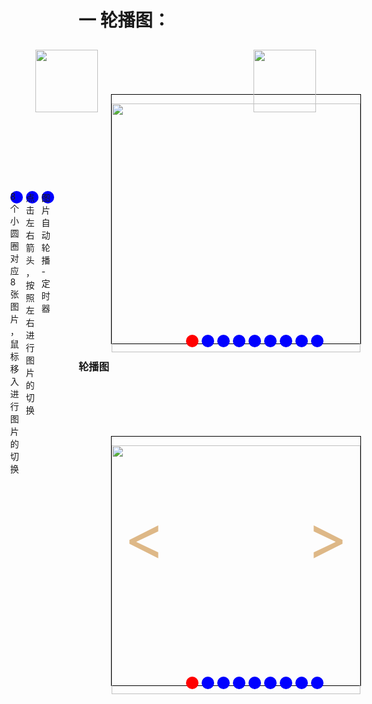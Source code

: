 # 一 轮播图：
1. 8个小圆圈对应8张图片，鼠标移入进行图片的切换
2. 点击左右箭头，按照左右进行图片的切换
3. 图片自动轮播-定时器
<style>
  *{
    margin: 0;
    padding: 0;
  }
  .father {
    width: 400px;
    height: 400px;
    position: relative;
    margin: 20px auto;
    border: 1px black solid;
    box-sizing: border-box;
  }
  li {
    list-style: none;
  }
  ul {
    width: 100%;
    height: 100%;
    display: flex;
  }
  ul li {
    width: 100%;
    height: 100%;
    line-height: 0;
    display: none;
  }
  ul li img{
    width: 100%;
    height: 100%;
    object-fit: cover;
  }
  ul li:nth-child(1) {
    display: block;
  }
  ol {
    position: fixed;
    left: 206px;
    top: 362px;
    z-index: 10;
    display: flex;
  }
  ol li {
    width: 30px;
    height: 30px;
    background-color: blue;
    border-radius: 15px;
    margin-right: 10px;
  }
  ol li.active{
    background-color: red;
  }
  .L {
    width: 100px;
    height: 100px;
    position: fixed;
    top: 158px;
    left: 159px;
  }
  .R {
    width: 100px;
    height: 100px;
    position: fixed;
    top: 158px;
    left: 508px;
  }
</style>
  <div class="father">
    <ul>
      <li><img src="../img/img222/1.png" alt=""></li>
      <li><img src="../img/img222/2.png" alt=""></li>
      <li><img src="../img/img222/3.png" alt=""></li>
      <li><img src="../img/img222/4.png" alt=""></li>
      <li><img src="../img/img222/5.png" alt=""></li>
      <li><img src="../img/img222/6.png" alt=""></li>
      <li><img src="../img/img222/7.png" alt=""></li>
      <li><img src="../img/img222/8.png" alt=""></li>
      <li><img src="../img/img222/9.png" alt=""></li>
    </ul>
    <ol>
      <li class="active"></li>
      <li></li>
      <li></li>
      <li></li>
      <li></li>
      <li></li>
      <li></li>
      <li></li>
      <li></li>
    </ol>
    <div class="son">
      <img src="../img/img222/ll.png" alt="" class="L">
      <img src="../img/img222/RR.png" alt="" class="R">
    </div>
  </div>
</body>
</html>
</html>
<script>
const father = document.querySelector('.father')
const ulli = document.querySelectorAll('ul li')
const olli = document.querySelectorAll('ol li')
const L = document.querySelector('.L')
const R = document.querySelector('.R')
var index = 0                                1.变量=index = 0
for(i=0;i<olli.length;i++){                  2.循环olli索引
  olli[i].index=i                            3.olli的所有索引值的属性=所有索引（）
  olli[i].onmouseenter = function(){         4.点击olli的li时
    for(j=0;j<olli.length;j++){              5.循环olli的索引
      olli[j].className=''           6.olli的索引的class名为空的时候，olli的索引颜色为默认颜色
      ulli[j].style.display='none'           7.ulli的索引的class为空的时候，olli的索引全部消失
    }
      this.className='active'    8.鼠标移入olli谁的索引的class名为active的时候，谁的颜色改变
      ulli[this.index].style.display='block'    9.ulli的索引[olli对应的i]的li出现
      index = this.index                    10.index（ulli的li）=当前的olli的li
  }
}
L.onclick = function(){
  index--                                   11.ulli的li--
  if(index<0){                              12.如果ulli的索引<0时
    index=olli.length - 1                   13.ulli的索引=ulli最后一个索引
  }
  for(i=0;i<ulli.length;i++){               14.循环ulli的li
    olli[i].className=''           15.olli的索引的class名为空的时候，olli的索引颜色为默认颜色
    ulli[i].style.display='none'            16.ulli的索引的class为空的时候，olli的索引全部消失
  }
  ulli[index].style.display='block'         17.ulli[当前的li]出现
  olli[index].className='active'            18.olli[当前li].class名='active'，颜色改变
}
R.onclick = function(){
  index++
  if(index>olli.length - 1){
    index=0
  }
  for(i=0;i<ulli.length;i++){
    olli[i].className=''
    ulli[i].style.display='none'
  }
  ulli[index].style.display='block'
  olli[index].className='active'
}
var time=setInterval(function(){                 
   R.onclick()                        1.右键的点击事件
 },3000)
father.onmouseenter = function(){
  clearInterval(time)                 2.关闭定时器
}
father.onmouseleave = function(){     3.鼠标移入时
  time=setInterval(function(){        4.定时器继续执行开始
   R.onclick()
 },3000)
}
</script>


### 轮播图
  <style>
*{
  margin: 0;
  padding: 0;
  }
.father {
  width: 400px;
  height: 400px;
  border: 1px black solid;
  box-sizing: border-box;
  margin: 100px auto 0;
  position: relative;
}
ul {
  width: 100%;
  height: 100%;
  float: left;
  padding: 0;
}
ul li{
  width: 100%;
  height: 100%;
  float: left;
  list-style: none;
  display: none;
}
ul li img{
  width: 100%;
  height: 100%;
}
ol {
  list-style: none;
  position: absolute;
  top: 370px;
  left: 95px;
}
ol li{
  list-style: none;
  float: left;
  width: 20px;
  height: 20px;
  background-color: blue;
  border-radius: 10px;
  margin-right: 5px;
}
ol li.ccc {
  background-color: red;
}
.left{
  position: absolute;
  top: 100px;
  left: 20px;
  font-size: 100px;
  color: burlywood;
}
.right{
  position: absolute;
  top: 100px;
  right: 20px;
  font-size: 100px;
  color: burlywood;
}
</style>
 <body>
    <div class="father">
      <ul>
        <li><img src="../img/img222/1.png" alt=""></li>
        <li><img src="../img/img222/2.png" alt=""></li>
        <li><img src="../img/img222/3.png" alt=""></li>
        <li><img src="../img/img222/4.png" alt=""></li>
        <li><img src="../img/img222/5.png" alt=""></li>
        <li><img src="../img/img222/6.png" alt=""></li>
        <li><img src="../img/img222/7.png" alt=""></li>
        <li><img src="../img/img222/8.png" alt=""></li>
        <li><img src="../img/img222/9.png" alt=""></li>
      </ul>
      <ol>
        <li class="ccc"></li>
        <li></li>
        <li></li>
        <li></li>
        <li></li>
        <li></li>
        <li></li>
        <li></li>
        <li></li>
      </ol>
      <span class="left"><</span>
      <span class="right">></span></span>
 </body>
 </html>
 </html>
 <script>
const father = document.querySelector('.father') 
const uli = document.querySelectorAll('ul li')
const oli = document.querySelectorAll('ol li')
const left = document.querySelector('.left')
const right = document.querySelector('.right')
let time = null
let index = 0
for(let i=0;i<oli.length;i++){
  oli[i].onmouseenter = function(){
    for(let j=0;j<oli.length;j++){
    oli[j].className = ''
    uli[j].style.display = 'none'
    }
    this.className = 'ccc'
    uli[i].style.display = 'block'
  }
}
left.onclick = function(){
  index--
  if(index<0){
    index = oli.length - 1
  }
  for(let j=0;j<oli.length;j++){
    oli[j].className = ''
    uli[j].style.display = 'none'
    } 
  oli[index].className = 'ccc'
  uli[index].style.display = 'block'
}
right.onclick = function(){
  index++
  if(index>oli.length - 1){
    index = 0
  }
  for(let j=0;j<oli.length;j++){
    oli[j].className = ''
    uli[j].style.display = 'none'
    } 
  oli[index].className = 'ccc'
  uli[index].style.display = 'block'
}
time = setInterval(function(){
  right.onclick()
},3000)
father.onmouseover = function(){
  clearInterval(time)
}
father.onmouseleave = function(){
  time = setInterval(function(){
  right.onclick()
},3000)
}
</script>

